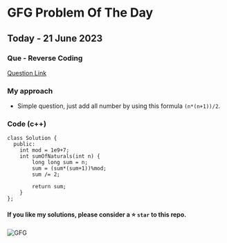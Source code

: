 # GFG Problem Of The Day

## Today - 21 June 2023
### Que - Reverse Coding

[Question Link](https://practice.geeksforgeeks.org/problems/reverse-coding2452/1)


### My approach
- Simple question, just add all number by using this formula `(n*(n+1))/2`.


### Code (c++) 
```
class Solution {
  public:
    int mod = 1e9+7;
    int sumOfNaturals(int n) {
        long long sum = n;
        sum = (sum*(sum+1))%mod;
        sum /= 2;
        
        return sum;
    }
};
```

#### If you like my solutions, please consider a ⭐ `star` to this repo.

![GFG](https://komarev.com/ghpvc/?username=gl01potdgfg&color=blue&&label=Visitors)